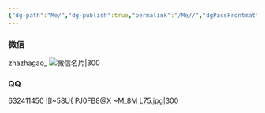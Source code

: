 ```yaml
---
{"dg-path":"Me/","dg-publish":true,"permalink":"/Me//","dgPassFrontmatter":true}
---
```




### 微信
zhazhagao_ 
![微信名片|300](https://s2.loli.net/2024/02/07/6KhGUrWP3Hk7b1o.jpg)



### QQ
632411450
![I~58U{ PJ0FB8@X ~M_8M [L75.jpg|300](https://s2.loli.net/2024/02/07/MRwYpnmaqzV2JjP.jpg)